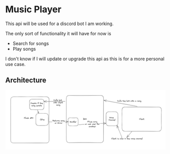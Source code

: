 # Music Player

This api will be used for a discord bot I am working.

The only sort of functionality it will have for now is
- Search for songs
- Play songs

I don't know if I will update or upgrade this api as this is for a more personal use case.

## Architecture

![Image of the Architecture](./Architecture.png)